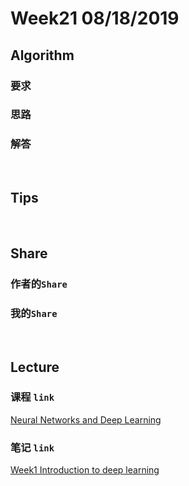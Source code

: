 # Week21 08/18/2019


## Algorithm




### **要求**


### **思路**


### **解答**


&nbsp;

## Tips





&nbsp;
## Share



### 作者的`Share`



### 我的`Share`



&nbsp;
## Lecture



### 课程 `link`


[Neural Networks and Deep Learning](https://www.coursera.org/learn/neural-networks-deep-learning/home/week/4)

### 笔记 `link`

[Week1 Introduction to deep learning](https://github.com/rubust-ai/Deep-Learning/blob/master/class1-week4.md)


